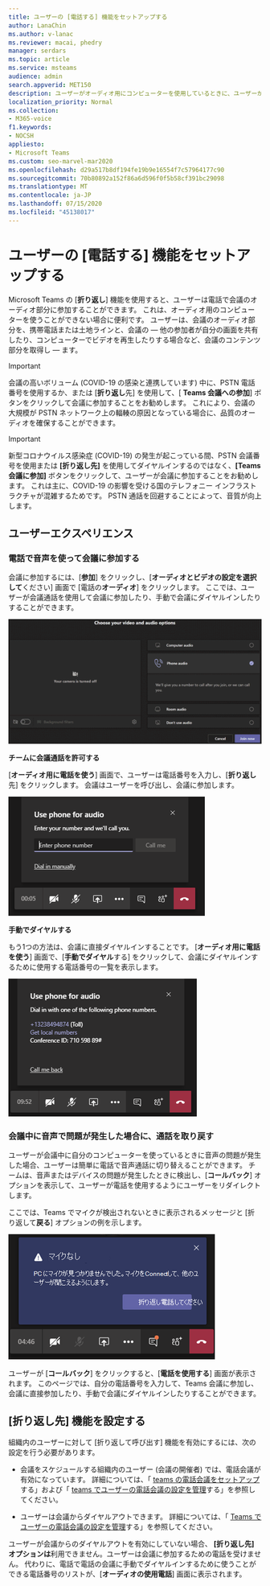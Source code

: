 ```yaml
---
title: ユーザーの [電話する] 機能をセットアップする
author: LanaChin
ms.author: v-lanac
ms.reviewer: macai, phedry
manager: serdars
ms.topic: article
ms.service: msteams
audience: admin
search.appverid: MET150
description: ユーザーがオーディオ用にコンピューターを使用しているときに、ユーザーが電話でオーディオ部分に参加できるように、Teams の [折り返し] 機能を設定する方法について説明します。
localization_priority: Normal
ms.collection:
- M365-voice
f1.keywords:
- NOCSH
appliesto:
- Microsoft Teams
ms.custom: seo-marvel-mar2020
ms.openlocfilehash: d29a517b8df194fe19b9e16554f7c57964177c90
ms.sourcegitcommit: 70b80892a152f86a6d596f0f5b58cf391bc29098
ms.translationtype: MT
ms.contentlocale: ja-JP
ms.lasthandoff: 07/15/2020
ms.locfileid: "45138017"
---
```

# <a name="set-up-the-call-me-feature-for-your-users"></a>ユーザーの [電話する] 機能をセットアップする

Microsoft Teams の [**折り返し**] 機能を使用すると、ユーザーは電話で会議のオーディオ部分に参加することができます。 これは、オーディオ用のコンピューターを使うことができない場合に便利です。 ユーザーは、会議のオーディオ部分を、携帯電話または土地ラインと、会議の &mdash; 他の参加者が自分の画面を共有したり、コンピューターでビデオを再生したりする場合など、会議のコンテンツ部分を取得し &mdash; ます。

> [!IMPORTANT]
> 
> 会議の高いボリューム (COVID-19 の感染と連携しています) 中に、PSTN 電話番号を使用するか、または [<strong>折り返し</strong>先] を使用して、[ <strong>Teams 会議への参加</strong>] ボタンをクリックして会議に参加することをお勧めします。 これにより、会議の大規模が PSTN ネットワーク上の輻輳の原因となっている場合に、品質のオーディオを確保することができます。 

> [!IMPORTANT]
> 新型コロナウイルス感染症 (COVID-19) の発生が起こっている間、PSTN 会議番号を使用または **[折り返し先]** を使用してダイヤルインするのではなく、**[Teams 会議に参加]** ボタンをクリックして、ユーザーが会議に参加することをお勧めします</strong>。 これは主に、COVID-19 の影響を受ける国のテレフォニー インフラストラクチャが混雑するためです。 PSTN 通話を回避することによって、音質が向上します。 

## <a name="the-user-experience"></a>ユーザーエクスペリエンス

### <a name="join-a-meeting-by-using-phone-for-audio"></a>電話で音声を使って会議に参加する

会議に参加するには、[**参加**] をクリックし、[**オーディオとビデオの設定を選択して**ください] 画面で [電話の**オーディオ**] をクリックします。 ここでは、ユーザーが会議通話を使用して会議に参加したり、手動で会議にダイヤルインしたりすることができます。

![[電話] オーディオオプションのスクリーンショット](media/set-up-the-call-me-feature-for-your-users-phone-audio.png)

**チームに会議通話を許可する**

[**オーディオ用に電話を使う**] 画面で、ユーザーは電話番号を入力し、[**折り返し**先] をクリックします。 会議はユーザーを呼び出し、会議に参加します。

![[オーディオ用電話を使う] 画面の [折り返し先] オプションのスクリーンショット](media/set-up-the-call-me-feature-for-your-users-call-me.png)

**手動でダイヤルする**

もう1つの方法は、会議に直接ダイヤルインすることです。 [**オーディオ用に電話を使う**] 画面で、[**手動でダイヤル**する] をクリックして、会議にダイヤルインするために使用する電話番号の一覧を表示します。

![[手動でダイヤルする] オプションのスクリーンショット](media/set-up-the-call-me-feature-for-your-users-dial-in.png)

### <a name="get-a-call-back-when-something-goes-wrong-with-audio-during-a-meeting"></a>会議中に音声で問題が発生した場合に、通話を取り戻す

ユーザーが会議中に自分のコンピューターを使っているときに音声の問題が発生した場合、ユーザーは簡単に電話で音声通話に切り替えることができます。 チームは、音声またはデバイスの問題が発生したときに検出し、[**コールバック**] オプションを表示して、ユーザーが電話を使用するようにユーザーをリダイレクトします。

ここでは、Teams でマイクが検出されないときに表示されるメッセージと [折り返して**戻る**] オプションの例を示します。

![[コールバック] オプションのスクリーンショット](media/set-up-the-call-me-feature-for-your-users-no-mic.PNG)

ユーザーが [**コールバック**] をクリックすると、[**電話を使用する**] 画面が表示されます。 このページでは、自分の電話番号を入力して、Teams 会議に参加し、会議に直接参加したり、手動で会議にダイヤルインしたりすることができます。

## <a name="set-up-the-call-me-feature"></a>[折り返し先] 機能を設定する

組織内のユーザーに対して [折り返して呼び出す] 機能を有効にするには、次の設定を行う必要があります。

- 会議をスケジュールする組織内のユーザー (会議の開催者) では、電話会議が有効になっています。 詳細については、「 [teams の電話会議をセットアップ](set-up-audio-conferencing-in-teams.md)する」および「 [teams でユーザーの電話会議の設定を管理](manage-the-audio-conferencing-settings-for-a-user-in-teams.md)する」を参照してください。

- ユーザーは会議からダイヤルアウトできます。 詳細については、「 [Teams でユーザーの電話会議の設定を管理](manage-the-audio-conferencing-settings-for-a-user-in-teams.md)する」を参照してください。

ユーザーが会議からのダイヤルアウトを有効にしていない場合、 **[折り返し先] オプションは**利用できません。ユーザーは会議に参加するための電話を受けません。 代わりに、電話で電話の会議に手動でダイヤルインするために使うことができる電話番号のリストが、[**オーディオの使用電話**] 画面に表示されます。
